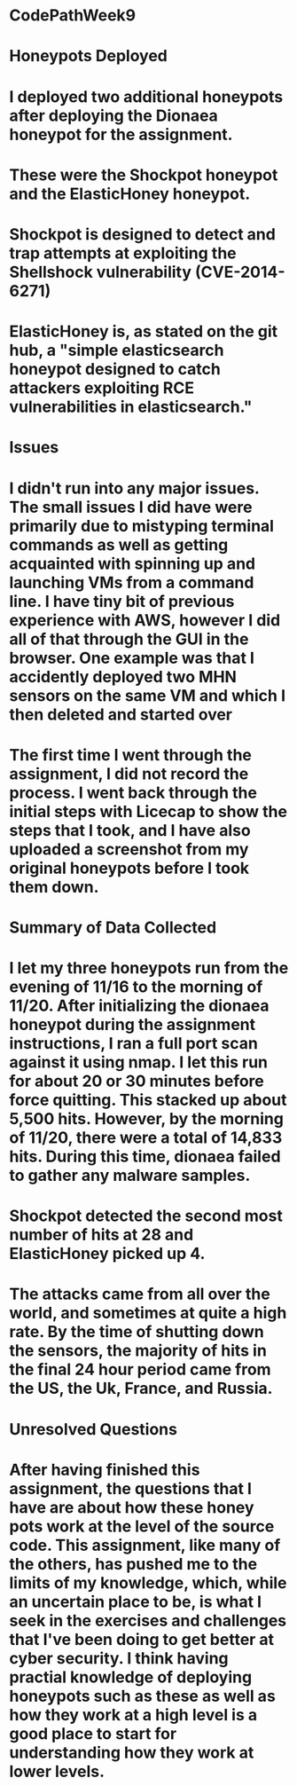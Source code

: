 # CodePathWeek9

# Honeypots Deployed
#   I deployed two additional honeypots after deploying the Dionaea honeypot for the assignment.
#   These were the Shockpot honeypot and the ElasticHoney honeypot.
#   Shockpot is designed to detect and trap attempts at exploiting the Shellshock vulnerability (CVE-2014-6271)
#   ElasticHoney is, as stated on the git hub, a "simple elasticsearch honeypot designed to catch attackers exploiting RCE      vulnerabilities in elasticsearch."

# Issues
#   I didn't run into any major issues. The small issues I did have were primarily due to mistyping terminal commands as well as getting acquainted with spinning up and launching VMs from a command line. I have tiny bit of previous experience with AWS, however I did all of that through the GUI in the browser. One example was that I accidently deployed two MHN sensors on the same VM and which I then deleted and started over
#   The first time I went through the assignment, I did not record the process. I went back through the initial steps with Licecap to show the steps that I took, and I have also uploaded a screenshot from my original honeypots before I took them down.

# Summary of Data Collected
#   I let my three honeypots run from the evening of 11/16 to the morning of 11/20. After initializing the dionaea honeypot during the assignment instructions, I ran a full port scan against it using nmap. I let this run for about 20 or 30 minutes before force quitting. This stacked up about 5,500 hits. However, by the morning of 11/20, there were a total of 14,833 hits. During this time, dionaea failed to gather any malware samples.
#   Shockpot detected the second most number of hits at 28 and ElasticHoney picked up 4. 
#   The attacks came from all over the world, and sometimes at quite a high rate. By the time of shutting down the sensors, the majority of hits in the final 24 hour period came from the US, the Uk, France, and Russia.

# Unresolved Questions
#   After having finished this assignment, the questions that I have are about how these honey pots work at the level of the source code. This assignment, like many of the others, has pushed me to the limits of my knowledge, which, while an uncertain place to be, is what I seek in the exercises and challenges that I've been doing to get better at cyber security. I think having practial knowledge of deploying honeypots such as these as well as how they work at a high level is a good place to start for understanding how they work at lower levels.
